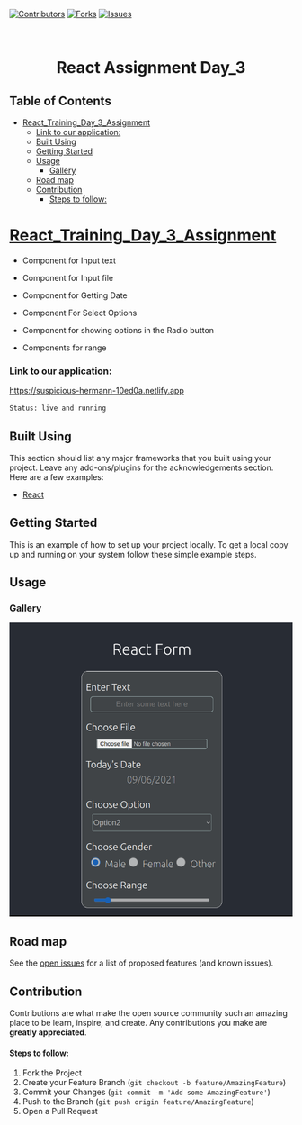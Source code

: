 

[![Contributors][contributors-shield]][contributors-url]
[![Forks][forks-shield]][forks-url]
[![Issues][issues-shield]][issues-url]


<!-- PROJECT LOGO -->
<br />
<p align="center">
  <h1 align="center">React Assignment Day_3</h1>
</p>



<!-- TABLE OF CONTENTS -->
## Table of Contents

- [React_Training_Day_3_Assignment](#react_training_day_3_assignment)
    - [Link to our application:](#link-to-our-application)
  - [Built Using](#built-using)
  - [Getting Started](#getting-started)
  - [Usage](#usage)
    - [Gallery](#gallery)
  - [Road map](#road-map)
  - [Contribution](#contribution)
      - [Steps to follow:](#steps-to-follow)



<!-- ABOUT THE PROJECT -->
# [React_Training_Day_3_Assignment](https://suspicious-hermann-10ed0a.netlify.app)

- Component for Input text

- Component for Input file

- Component for Getting Date

- Component For Select Options

- Component for showing options in the Radio button

- Components for range


### Link to our application:
https://suspicious-hermann-10ed0a.netlify.app

```sh
Status: live and running
```
## Built Using
This section should list any major frameworks that you built using your project. Leave any add-ons/plugins for the acknowledgements section. Here are a few examples:
* [React](https://reactjs.org/docs/getting-started.html)


<!-- GETTING STARTED -->
## Getting Started

This is an example of how to set up your project locally.
To get a local copy up and running on your system follow these simple example steps.

<!-- USAGE EXAMPLES -->
## Usage

### Gallery
![Main-Screeen](https://github.com/abhishekpatel946/React-Assignment-3/blob/react_assignment_3/src/Assets/demo.png)



<!-- ROAD MAP -->
## Road map

See the [open issues](https://github.com/abhishekpatel946/React-Assignment-3/issues) for a list of proposed features (and known issues).



<!-- CONTRIBUTING -->
## Contribution

Contributions are what make the open source community such an amazing place to be learn, inspire, and create. Any contributions you make are **greatly appreciated**.

#### Steps to follow:
1. Fork the Project
2. Create your Feature Branch (`git checkout -b feature/AmazingFeature`)
3. Commit your Changes (`git commit -m 'Add some AmazingFeature'`)
4. Push to the Branch (`git push origin feature/AmazingFeature`)
5. Open a Pull Request



<!-- MARKDOWN LINKS & IMAGES -->
<!-- https://www.markdownguide.org/basic-syntax/#reference-style-links -->
[contributors-shield]: https://img.shields.io/github/contributors/abhishekpatel946/React-Assignment-3.svg?style=flat
[contributors-url]: https://github.com/abhishekpatel946/React-Assignment-3/graphs/contributors
[forks-shield]: https://img.shields.io/github/forks/abhishekpatel946/React-Assignment-3.svg?style=flat
[forks-url]: https://github.com/abhishekpatel946/UReact-Assignment-3/network/members
[stars-shield]: https://img.shields.io/github/stars/abhishekpatel946/RReact-Assignment-3.svg?style=flat
[stars-url]: https://github.com/abhishekpatel946/React-Assignment-3/stargazers
[issues-shield]: https://img.shields.io/github/issues/abhishekpatel946/React-Assignment-3.svg?style=flat
[issues-url]: https://github.com/abhishekpatel946/React-Assignment-3/issues

